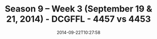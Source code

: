 ---
title: Season 9 – Week 3 (September 19 & 21, 2014) - DCGFFL - 4457 vs 4453
teams_score:
- team: 4457
  score:
- team: 4453
  score: 19
mvp: 'Gold: Baxter O''Brien / B. Orange: Jacob Willis'
game-ball: N/A
season: 9
week: 3
date: '2014-09-22T10:27:58'
pageid: 1825-4457-vs-4453
---